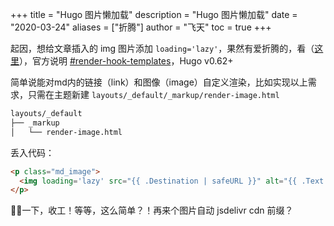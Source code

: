 +++
title = "Hugo 图片懒加载"
description = "Hugo 图片懒加载"
date = "2020-03-24"
aliases = ["折腾"]
author = "飞天"
toc = true
+++


起因，想给文章插入的 img 图片添加 `loading='lazy'`，果然有爱折腾的，看（[这里](https://lvv.me/posts/2019/12/24_hugo_render_hooks/)），官方说明 [#render-hook-templates](https://gohugo.io/getting-started/configuration-markup/#render-hook-templates)，Hugo v0.62+

简单说能对md内的链接（link）和图像（image）自定义渲染，比如实现以上需求，只需在主题新建 `layouts/_default/_markup/render-image.html` 

<!--more-->

```html
layouts/_default
├── _markup
│   └── render-image.html
```

丢入代码：
```html
<p class="md_image">
  <img loading='lazy' src="{{ .Destination | safeURL }}" alt="{{ .Text }}" {{ with .Title}} title="{{ . }}"{{ end }} />
</p>
```

🐯🐶一下，收工！等等，这么简单？！再来个图片自动 jsdelivr cdn 前缀？

